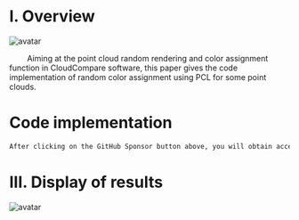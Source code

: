 #  I. Overview 

 ![avatar]( 22159f48335140f3909dae8a5f26a666.png) 

    Aiming at the point cloud random rendering and color assignment function in CloudCompare software, this paper gives the code implementation of random color assignment using PCL for some point clouds.  

#  Code implementation 

  ```python  
After clicking on the GitHub Sponsor button above, you will obtain access permissions to my private code repository ( https://github.com/slowlon/my_code_bar ) to view this blog code. By searching the code number of this blog, you can find the code you need, code number is: 2024020309574294817
  ```  
#  III. Display of results 

 ![avatar]( 84f87da4a80747b6857f5f7fedd129e7.png) 

